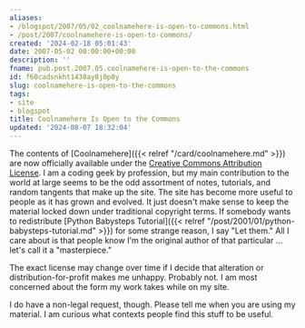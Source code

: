 ```yaml
---
aliases:
- /blogspot/2007/05/02_coolnamehere-is-open-to-commons.html
- /post/2007/coolnamehere-is-open-to-commons/
created: '2024-02-18 05:01:43'
date: 2007-05-02 00:00:00+00:00
description: ''
fname: pub.post.2007.05.coolnamehere-is-open-to-the-commons
id: f60cadsnkht1438ay8j0p8y
slug: coolnamehere-is-open-to-the-commons
tags:
- site
- blogspot
title: Coolnamehere Is Open to the Commons
updated: '2024-08-07 18:32:04'
---
```


The contents of [Coolnamehere]({{< relref "/card/coolnamehere.md" >}}) are now officially available under the [Creative Commons Attribution License](http://creativecommons.org/licenses/by/4.0/). I am a coding geek by profession, but my main contribution to the world at large seems to be the odd assortment of notes, tutorials, and random tangents that make up the site. The site has become more useful to people as it has grown and evolved. It just doesn't make sense to keep the material locked down under traditional copyright terms. If somebody wants to redistribute [Python Babysteps Tutorial]({{< relref "/post/2001/01/python-babysteps-tutorial.md" >}}) for some strange  reason, I say "Let them." All I care about is that people know I'm the original author of that particular ... let's call it a "masterpiece."

<!--more-->

The exact license may change over time if I decide that alteration or distribution-for-profit makes me unhappy. Probably not. I am most concerned about the form my work takes while on my site.

I do have a non-legal request, though. Please tell me when you are using my material. I am curious what contexts people find this stuff to be useful.